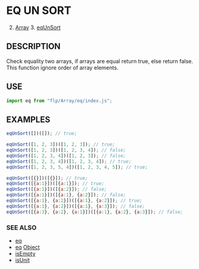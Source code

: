 # EQ UN SORT

2. [Array](../README.md)
    3. [eqUnSort](./README.md)

## DESCRIPTION
Check equality two arrays, if arrays are equal return true, else return false. This function ignore order of array elements.

## USE

```javascript
import eq from "flp/Array/eq/index.js";
```

## EXAMPLES

```javascript
eqUnSort([])([]); // true;

eqUnSort([1, 2, 3])([1, 2, 3]); // true;
eqUnSort([1, 2, 3])([1, 2, 3, 4]); // false;
eqUnSort([1, 2, 3, 4])([1, 2, 3]); // false;
eqUnSort([1, 2, 3, 4])([1, 2, 3, 4]); // true;
eqUnSort([1, 2, 3, 5, 4])([1, 2, 3, 4, 5]); // true;

eqUnSort([{}])([{}]); // true;
eqUnSort([{a:1}])([{a:1}]); // true;
eqUnSort([{a:1}])([{a:2}]); // false;
eqUnSort([{a:1}])([{a:1}, {a:2}]); // false;
eqUnSort([{a:1}, {a:2}])([{a:1}, {a:2}]); // true;
eqUnSort([{a:1}, {a:2}])([{a:1}, {a:3}]); // false;
eqUnSort([{a:3}, {a:2}, {a:1}])([{a:1}, {a:2}, {a:3}]); // false;
```

### SEE ALSO

- [eq]("../eq/README.md")
- [eq]("../../Object/eq/README.md") [Object]("../../Object/README.md")
- [isEmpty]("../isEmpty/README.md")
- [isUnit]("../isUnit/README.md")
